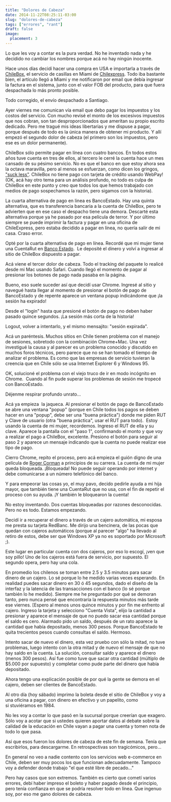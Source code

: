 ```yaml
---
title: "Dolores de Cabeza"
date: 2014-11-22T08:25:11-03:00
slug: "dolores-de-cabeza"
tags: ["errores", "rant"]
draft: false
image:
  placement: 3
---
```


Lo que les voy a contar es la pura verdad. No he inventado nada y he
decidido no cambiar los nombres porque acá no hay ningún
inocente.

Hace unos días decidí hacer una compra en USA e importarla a través de
[ChileBox](https://www.chilexpress.cl/chilebox/Default.aspx), el
servicio de casillas en Miami de
[Chilexpress](https://www.chilexpress.cl/Views/ChilexpressCL/Home.aspx).
Todo iba bastante bien, el artículo llegó a Miami y me notificaron por
email que debía ingresar la factura en el sistema, junto con el valor
FOB del producto, para que fuera despachada lo más pronto posible.

Todo corregido, el envío despachado a Santiago. 

Ayer viernes me comunican vía email que debo pagar los impuestos y los
costos del servicio. Con mucho revisé el monto de los excesivos
impuestos que nos cobran, son tan desproporcionados que ameritan su
propio escrito dedicado. Pero me tragué mis ideas libertarias y me
dispuse a pagar, porque después de todo es la única manera de obtener mi
producto. Y allí empezó el segundo dolor de cabeza (el primero son los
impuestos, pero ese es un dolor permanente).

ChileBox sólo permite pagar en línea con cuatro bancos. En todos estos
años tuve cuenta en tres de ellos, al tercero le cerré la cuenta hace un
mes cansado de su pésimo servicio. No es que el banco en que estoy ahora
sea la octava maravilla, pero al menos se esfuerzan, como dicen los
gringos, ["suck less"](http://blog.codinghorror.com/how-to-stop-sucking-and-be-awesome-instead/).
ChileBox no tiene pago con tarjeta de crédito usando WebPay! (OK, acá
hay otro tema para un análisis profundo, no todo es culpa de ChileBox en
este punto y creo que todos los que hemos trabajado con medios de pago
sospechamos la razón, pero sigamos con la historia).

La cuarta alternativa de pago en linea es BancoEstado. Hay una quinta
alternativa, que es transferencia bancaria a la cuenta de ChileBox, pero
te advierten que en ese caso el despacho tiene una demora. Descarté esta
alternativa porque ya he pasado por esa película de terror. Y por último
siempre se puede imprimir la factura y pagar en una oficina de
ChileExpress, pero estaba decidido a pagar en línea, no quería salir de
mi casa. Craso error.

Opté por la cuarta alternativa de pago en línea. Recordé que mi mujer
tiene una CuentaRut en [Banco Estado](http://www.bancoestado.cl/).  Le
deposité el dinero y volví a ingresar al sitio de ChileBox dispuesto a
pagar.

Acá viene el tercer dolor de cabeza. Todo el tracking del paquete lo
realicé desde mi Mac usando Safari. Cuando llegó el momento de pagar al
presionar los botones de pago nada pasaba en la página. 

Bueno, eso suele suceder así que decidí usar Chrome. Ingresé al sitio y
navegué hasta llegar al momento de presionar el botón de pago de
BancoEstado y de repente aparece un ventana popup indicándome que ¡la
sesión ha expirado!

Desde el "login" hasta que presioné el botón de pago no deben haber
pasado quince segundos. ¡La sesión más corta de la
historia!

Logout, volver a intentarlo, y el mismo mensajito: "sesión
expirada". 

Acá un paréntesis. Muchos sitios en Chile tienen problema con el manejo
de sesiones, sobretodo con la combinación Chrome+Mac. Una vez investigué
la causa y al parecer es un problema conocido y discutido en muchos
foros técnicos, pero parece que no se han tomado el tiempo de analizar
el problema. Es como que las empresas de servicio tuvieran la creencia
que en Chile sólo se usa Internet Explorer 6 y Windows
95.

OK, solucioné el problema con el viejo truco de ir en modo incógnito en
Chrome.  Cuando al fin pude superar los problemas de sesión me tropecé con
BancoEstado. 

Déjenme respirar profundo unrato\...

Acá ya empieza  la jaqueca. Al presionar el botón de pago de
BancoEstado se abre una ventana "popup" (porque en Chile todos los
pagos se deben hacer en una "popup", debe ser una "buena práctica")
donde me piden RUT y Clave de usuario (otra "buena práctica", usar el
RUT para todo).  Estoy usando la cuenta de mi mujer, recordemos. Ingreso
el RUT de ella y su clave. Aparece la pantalla con el "paso 1",
confirmando el monto y que voy a realizar el pago a ChileBox, excelente.
Presiono el botón para seguir al paso 2 y aparece un mensaje indicando
que la cuenta no puede realizar ese tipo de
pago.

Cierro Chrome, repito el proceso, pero acá empieza el guión digno de
una película de [Roger Corman](http://en.wikipedia.org/wiki/Roger_Corman) a principios de su
carrera. La cuenta de mi mujer queda bloqueada. ¡Bloqueada! No puede
seguir operando por internet y debe comunicarse a un número telefónico
del banco.

Y para empeorar las cosas yo, el muy pavo, decido pedirle ayuda a mi
hija mayor, que también tiene una CuentaRut que no usa, con el fin de
repetir el proceso con su ayuda. ¡Y también le bloquearon la
cuenta!

No estoy inventando. Dos cuentas bloqueadas por razones desconocidas.
Pero no es todo. Estamos
empezando.

Decidí ir a recuperar el dinero a través de un cajero automática, mi
esposa me presta su tarjeta RedBanc. Me dirijo una bencinera, de las
pocas que quedan con cajeros automáticos (porque al parecer "algo" ha
llevado al retiro de estos, debe ser que Windows XP ya no es soportado
por Microsoft ;). 

Este lugar en particular cuenta con dos cajeros, por eso lo escogí,
¡ven que soy pillo! Uno de los cajeros está fuera de servicio, por
supuesto. El segundo opera, pero hay una cola. 

En promedio los chilenos se toman entre 2.5 y 3.5 minutos para sacar
dinero de un cajero. Lo sé porque lo he medido varias veces esperando.
En realidad puedes sacar dinero en 30 ó 45 segundos, dado el diseño de
la interfaz y la latencia de las transacciones con el banco (lo sé
porque también lo he medido). Siempre me he preguntado por qué se
demoran tanto, pero nunca pensé que encontraría la respuesta minutos más
tarde ese viernes.
[Espero al menos unos quince minutos y por fin me enfrento al cajero.
Ingreso la tarjeta y selecciono "Cuenta Vista", elijo la cantidad a
presionar y aparece el mensaje de que no puedo sacar esa cantidad porque
el saldo es cero. Alarmado pido un saldo, después de un rato aparece la
cantidad que había depositado, menos 300 pesos. Porque BancoEstado te
quita trecientos pesos cuando consultas el saldo.
Hermoso.

Intento sacar de nuevo el dinero, esta vez pruebo con sólo la mitad, no
tuve problemas, luego intento con la otra mitad y de nuevo el mensaje de
que no hay saldo en la cuenta. La solución, consultar saldo y aparece el
dinero (menos 300 pesos). Así fue como tuve que sacar otra cantidad
(múltiplo de \$5.000 por supuesto) y completar como pude parte del
dinero que había depositado. 

Ahora tengo una explicación posible de por qué la gente se demora en el
cajero, deben ser clientes de BancoEstado.

Al otro día (hoy sábado) imprimo la boleta desde el sitio de ChileBox y
voy a una oficina a pagar, con dinero en efectivo y un papelito, como
si stuviéramos en 1984.

No les voy a contar lo que pasó en la sucursal porque creerían que
exagero. Sólo voy a acotar que si ustedes quieren aportar datos al
debate sobre la calidad de la educación en Chile vayan a pagar una
cuenta y tomen nota de todo lo que
pasa.

Así que esos fueron los dolores de cabeza de este fin de semana. Tenía
que escribirlos, para descargarme. En retrospectivas son tragicómicos,
pero\...

En general no veo a nadie contento con los servicios web e-commerce en
Chile, deben ser muy pocos los que funcionan adecuadamente. Tampoco voy
a defender donde trabajo "el que esté libre de
pecado\..."

Pero hay casos que son extremos. También es cierto que cometí varios
errores, debí haber impreso el boleto y haber pagado desde el principio,
pero tenía confianza en que se podría resolver todo en línea. Que
ingenuo soy, por eso me gano dolores de
cabeza.
